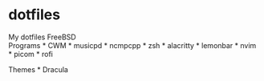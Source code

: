 # dotfiles
My dotfiles FreeBSD  
Programs
    * CWM
    * musicpd
    * ncmpcpp
    * zsh
    * alacritty
    * lemonbar
    * nvim
    * picom
    * rofi

Themes
    * Dracula
